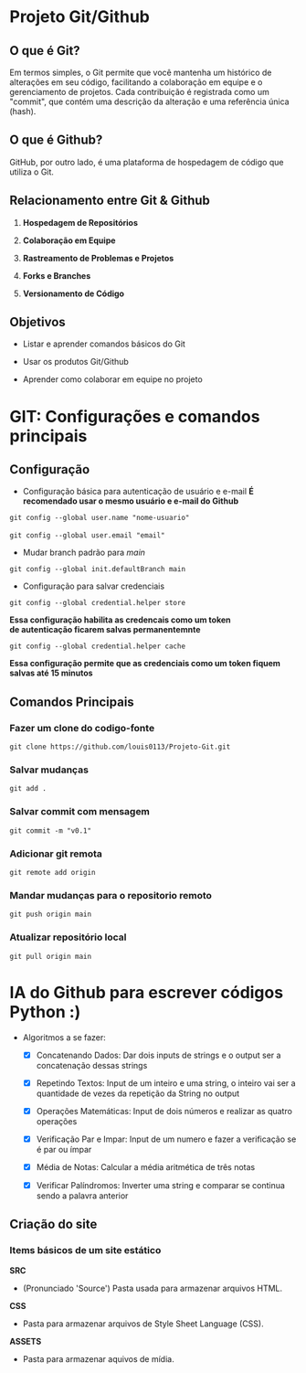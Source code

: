 # Projeto Git/Github

## O que é Git?

Em termos simples, o Git permite que você mantenha um histórico de alterações
 em seu código, facilitando a colaboração em equipe e o gerenciamento de projetos.
 Cada contribuição é registrada como um "commit", que contém uma descrição da alteração e uma referência única (hash).


## O que é Github?

GitHub, por outro lado, é uma plataforma de hospedagem de código que utiliza o Git.


## Relacionamento entre Git & Github

1. **Hospedagem de Repositórios**

2. **Colaboração em Equipe** 

3. **Rastreamento de Problemas e Projetos**

4. **Forks e Branches**

5. **Versionamento de Código** 

## Objetivos

- Listar e aprender comandos básicos do Git

- Usar os produtos Git/Github

- Aprender como colaborar em equipe no projeto

# GIT: Configurações e comandos principais

## Configuração 

- Configuração básica para autenticação de usuário e e-mail
**É recomendado usar o mesmo usuário e e-mail do Github**

`git config --global user.name "nome-usuario"` <br><br>
`git config --global user.email "email"`

- Mudar branch padrão para *main*

`git config --global init.defaultBranch main`

- Configuração para salvar credenciais

`git config --global credential.helper store`

__Essa configuração habilita as credencais como um token <br> de autenticação ficarem salvas permanentemnte__

`git config --global credential.helper cache`

__Essa configuração permite que as credenciais como um token fiquem salvas até 15 minutos__

## Comandos Principais


### Fazer um clone do codigo-fonte

`git clone https://github.com/louis0113/Projeto-Git.git`

### Salvar mudanças

`git add .`

### Salvar commit com mensagem

`git commit -m "v0.1"`

### Adicionar git remota

`git remote add origin`

### Mandar mudanças para o repositorio remoto

`git push origin main`

### Atualizar repositório local

`git pull origin main` 

# IA do Github para escrever códigos Python :)

- Algoritmos a se fazer:

    - [x] Concatenando Dados: Dar dois inputs de strings e o output ser a concatenação dessas strings

    - [x] Repetindo Textos: Input de um inteiro e uma string, o inteiro vai ser a quantidade de vezes da repetição da String no output

    - [x] Operações Matemáticas: Input de dois números e realizar as quatro operações

    - [x]  Verificação Par e Impar: Input de um numero e fazer a verificação se é par ou ímpar

    - [x] Média de Notas: Calcular a média aritmética de três notas 

    - [x] Verificar Palíndromos: Inverter uma string e comparar se continua sendo a palavra anterior
## Criação do site

### Items básicos de um site estático

**SRC**
- (Pronunciado 'Source') Pasta usada para armazenar arquivos HTML.

**CSS**
- Pasta para armazenar arquivos de Style Sheet Language (CSS).

**ASSETS**
- Pasta para armazenar aquivos de mídia.
